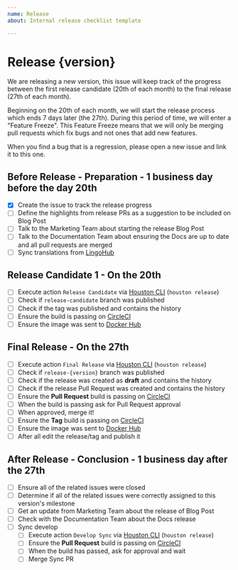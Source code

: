 ```yaml
---
name: Release
about: Internal release checklist template

---
```


# Release {version}
We are releasing a new version, this issue will keep track of the progress between the first release candidate (20th of each month) to the final release (27th of each month).

Beginning on the 20th of each month, we will start the release process which ends 7 days later (the 27th). During this period of time, we will enter a "Feature Freeze". This Feature Freeze means that we will only be merging pull requests which fix bugs and not ones that add new features.

When you find a bug that is a regression, please open a new issue and link it to this one.


## Before Release - Preparation - 1 business day before the day 20th
- [x] Create the issue to track the release progress
- [ ] Define the highlights from release PRs as a suggestion to be included on Blog Post <!-- link to the website's issue -->
- [ ] Talk to the Marketing Team about starting the release Blog Post
- [ ] Talk to the Documentation Team about ensuring the Docs are up to date and all pull requests are merged
- [ ] Sync translations from [LingoHub](https://translate.lingohub.com/rocketchat/rocket-dot-chat/dashboard)

## Release Candidate 1 - On the 20th
- [ ] Execute action `Release Candidate` via [Houston CLI](https://github.com/RocketChat/Rocket.Chat.Houston) (`houston release`)
- [ ] Check if `release-candidate` branch was published
- [ ] Check if the tag was published and contains the history
- [ ] Ensure the build is passing on [CircleCI](https://circleci.com/gh/RocketChat/Rocket.Chat)
- [ ] Ensure the image was sent to [Docker Hub](https://hub.docker.com/r/rocketchat/rocket.chat/tags/)

<!-- Copy following block for next release candidates
## Release Candidate {release-candidate-version} - On the {day}
- [ ] Execute action `Release Candidate` via [Houston CLI](https://github.com/RocketChat/Rocket.Chat.Houston) (`houston release`)
- [ ] Check if `release-candidate` branch was published
- [ ] Check if the tag was published and contains the history
- [ ] Ensure the build is passing on [CircleCI](https://circleci.com/gh/RocketChat/Rocket.Chat)
- [ ] Ensure the image was sent to [Docker Hub](https://hub.docker.com/r/rocketchat/rocket.chat/tags/)
-->

## Final Release - On the 27th
- [ ] Execute action `Final Release` via [Houston CLI](https://github.com/RocketChat/Rocket.Chat.Houston) (`houston release`)
- [ ] Check if `release-{version}` branch was published
- [ ] Check if the release was created as **draft** and contains the history
- [ ] Check if the release Pull Request was created and contains the history
- [ ] Ensure the **Pull Request** build is passing on [CircleCI](https://circleci.com/gh/RocketChat/Rocket.Chat)
- [ ] When the build is passing ask for Pull Request approval
- [ ] When approved, merge it!
- [ ] Ensure the **Tag** build is passing on [CircleCI](https://circleci.com/gh/RocketChat/Rocket.Chat)
- [ ] Ensure the image was sent to [Docker Hub](https://hub.docker.com/r/rocketchat/rocket.chat/tags/)
- [ ] After all edit the release/tag and publish it

## After Release - Conclusion - 1 business day after the 27th
- [ ] Ensure all of the related issues were closed
- [ ] Determine if all of the related issues were correctly assigned to this version's milestone
- [ ] Get an update from Marketing Team about the release of Blog Post
- [ ] Check with the Documentation Team about the Docs release
- [ ] Sync develop
  - [ ] Execute action `Develop Sync` via [Houston CLI](https://github.com/RocketChat/Rocket.Chat.Houston) (`houston release`)
  - [ ] Ensure the **Pull Request** build is passing on [CircleCI](https://circleci.com/gh/RocketChat/Rocket.Chat)
  - [ ] When the build has passed, ask for approval and wait
  - [ ] Merge Sync PR
